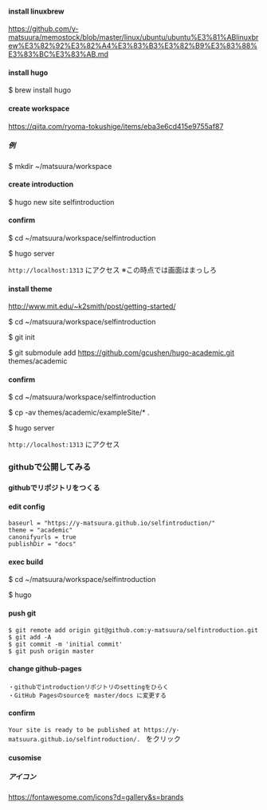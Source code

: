#### install linuxbrew
https://github.com/y-matsuura/memostock/blob/master/linux/ubuntu/ubuntu%E3%81%ABlinuxbrew%E3%82%92%E3%82%A4%E3%83%B3%E3%82%B9%E3%83%88%E3%83%BC%E3%83%AB.md

#### install hugo
$ brew install hugo

#### create workspace
https://qiita.com/ryoma-tokushige/items/eba3e6cd415e9755af87

##### 例
$ mkdir ~/matsuura/workspace

#### create introduction 
$ hugo new site selfintroduction

#### confirm
$ cd ~/matsuura/workspace/selfintroduction

$ hugo server

`http://localhost:1313` にアクセス
※この時点では画面はまっしろ

#### install theme
http://www.mit.edu/~k2smith/post/getting-started/

$ cd ~/matsuura/workspace/selfintroduction

$ git init

$ git submodule add https://github.com/gcushen/hugo-academic.git themes/academic

#### confirm

$ cd ~/matsuura/workspace/selfintroduction

$ cp -av themes/academic/exampleSite/* .

$ hugo server

`http://localhost:1313` にアクセス

### githubで公開してみる
#### githubでリポジトリをつくる
#### edit config
```
baseurl = "https://y-matsuura.github.io/selfintroduction/"
theme = "academic"
canonifyurls = true
publishDir = "docs"
```

#### exec build
$ cd ~/matsuura/workspace/selfintroduction

$ hugo

#### push git
```
$ git remote add origin git@github.com:y-matsuura/selfintroduction.git
$ git add -A
$ git commit -m 'initial commit'
$ git push origin master
```

#### change github-pages
```
・githubでintroductionリポジトリのsettingをひらく
・GitHub Pagesのsourceを master/docs に変更する 
```

#### confirm
`Your site is ready to be published at https://y-matsuura.github.io/selfintroduction/. ` をクリック

#### cusomise
##### アイコン
https://fontawesome.com/icons?d=gallery&s=brands
